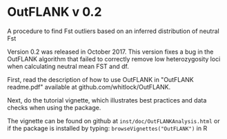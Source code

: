 OutFLANK v 0.2
========

A procedure to find Fst outliers based on an inferred distribution of neutral Fst

Version 0.2 was released in October 2017. This version fixes a bug in the OutFLANK algorithm that failed to correctly remove low heterozygosity loci when calculating neutral mean FST and df.

First, read the description of how to use OutFLANK in "OutFLANK readme.pdf" available at github.com/whitlock/OutFLANK.

Next, do the tutorial vignette, which illustrates best practices and data checks when using the package.

The vignette can be found on github at `inst/doc/OutFLANKAnalysis.html` or if the package is installed by typing:
`browseVignettes("OutFLANK")` in R

